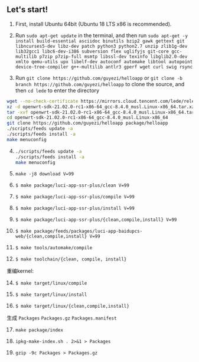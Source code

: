 Let's start!
---
1. First, install Ubuntu 64bit (Ubuntu 18 LTS x86 is recommended).

2. Run `sudo apt-get update` in the terminal, and then run
    `
    sudo apt-get -y install build-essential asciidoc binutils bzip2 gawk gettext git libncurses5-dev libz-dev patch python3 python2.7 unzip zlib1g-dev lib32gcc1 libc6-dev-i386 subversion flex uglifyjs git-core gcc-multilib p7zip p7zip-full msmtp libssl-dev texinfo libglib2.0-dev xmlto qemu-utils upx libelf-dev autoconf automake libtool autopoint device-tree-compiler g++-multilib antlr3 gperf wget curl swig rsync
    `

3. Run `git clone https://github.com/guyezi/helloapp` or `git clone -b branch https://github.com/guyezi/helloapp` to clone the source, and then `cd lede` to enter the directory

```bash
wget --no-check-certificate https://mirrors.cloud.tencent.com/lede/releases/21.02.0-rc1/targets/x86/64/openwrt-sdk-21.02.0-rc1-x86-64_gcc-8.4.0_musl.Linux-x86_64.tar.xz
xz -d openwrt-sdk-21.02.0-rc1-x86-64_gcc-8.4.0_musl.Linux-x86_64.tar.xz
tar -xvf openwrt-sdk-21.02.0-rc1-x86-64_gcc-8.4.0_musl.Linux-x86_64.tar
cd openwrt-sdk-21.02.0-rc1-x86-64_gcc-8.4.0_musl.Linux-x86_64
git clone https://github.com/guyezi/helloapp package/helloapp
./scripts/feeds update -a
./scripts/feeds install -a
make menuconfig
```

4. ```bash
   ./scripts/feeds update -a
   ./scripts/feeds install -a
   make menuconfig
   ```

5. ```make -j8 download V=99```

6. ```$ make package/luci-app-ssr-plus/clean V=99```

8. ```$ make package/luci-app-ssr-plus/compile V=99```

9. ```$ make package/luci-app-ssr-plus/install V=99```
 
10. ```$ make package/luci-app-ssr-plus/{clean,compile,install} V=99```
 
11. ```$ make package/feeds/packages/luci-app-baidupcs-web/{clean,compile,install} V=99```
 
12. ```$ make tools/automake/compile```

13. ```$ make toolchain/{clean, compile, install}```

重编kernel:

14. ```$ make target/linux/compile```

15. ```$ make target/linux/install```

16. ```$ make target/linux/{clean,compile,install}```

生成 `Packages` `Packages.gz` `Packages.manifest`

17. ```make package/index```

18. ```ipkg-make-index.sh . 2>&1 > Packages```

20. ```gzip -9c Packages > Packages.gz```


